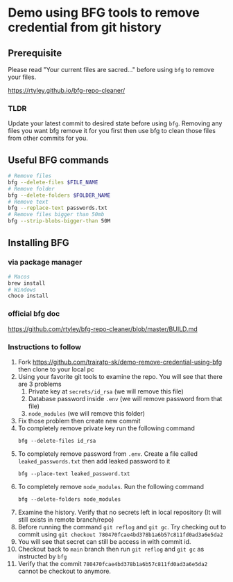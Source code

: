 # Demo using BFG tools to remove credential from git history

## Prerequisite
Please read "Your current files are sacred..." before using `bfg` to remove your files.

https://rtyley.github.io/bfg-repo-cleaner/
### TLDR
Update your latest commit to desired state before using `bfg`. Removing any files you want bfg remove it for you first then use bfg to clean those files from other commits for you.

## Useful BFG commands
```bash
# Remove files
bfg --delete-files $FILE_NAME
# Remove folder
bfg --delete-folders $FOLDER_NAME
# Remove text
bfg --replace-text passwords.txt
# Remove files bigger than 50mb
bfg --strip-blobs-bigger-than 50M
```

## Installing BFG
### via package manager
```bash
# Macos
brew install
# Windows
choco install
```
### official bfg doc
https://github.com/rtyley/bfg-repo-cleaner/blob/master/BUILD.md

### Instructions to follow
1. Fork https://github.com/trairatp-sk/demo-remove-credential-using-bfg then clone to your local pc
2. Using your favorite git tools to examine the repo. You will see that there are 3 problems
   1. Private key at `secrets/id_rsa` (we will remove this file)
   2. Database password inside `.env` (we will remove password from that file)
   3. `node_modules` (we will remove this folder)
3. Fix those problem then create new commit
4. To completely remove private key run the following command
    ```
    bfg --delete-files id_rsa
    ```
5. To completely remove password from `.env`. Create a file called `leaked_passwords.txt` then add leaked password to it
    ```
    bfg --place-text leaked_password.txt
    ```
6. To completely remove `node_modules`. Run the following command
    ```
    bfg --delete-folders node_modules
    ```
7. Examine the history. Verify that no secrets left in local repository (It will still exists in remote branch/repo)
8. Before running the command `git reflog` and `git gc`. Try checking out to commit using `git checkout 780470fcae4bd378b1a6b57c811fd0ad3a6e5da2`
9. You will see that secret can still be access in with commit id.
10. Checkout back to `main` branch then run `git reflog` and `git gc` as instructed by `bfg`
11. Verify that the commit `780470fcae4bd378b1a6b57c811fd0ad3a6e5da2` cannot be checkout to anymore.